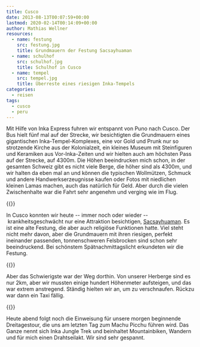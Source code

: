 ```yaml
---
title: Cusco
date: 2013-08-13T00:07:59+00:00
lastmod: 2020-02-14T00:14:09+00:00
author: Mathias Wellner
resources:
  - name: festung
    src: festung.jpg
    title: Grundmauern der Festung Sacsayhuaman
  - name: schulhof
    src: schulhof.jpg
    title: Schulhof in Cusco
  - name: tempel
    src: tempel.jpg
    title: Überreste eines riesigen Inka-Tempels
categories:
  - reisen
tags:
  - cusco
  - peru
---
```

Mit Hilfe von Inka Express fuhren wir entspannt von Puno nach Cusco. Der Bus hielt fünf mal auf der Strecke, wir besichtigten die Grundmauern eines gigantischen Inka-Tempel-Komplexes, eine vor Gold und Prunk nur so strotzende Kirche aus der Kolonialzeit, ein kleines Museum mit Steinfiguren und Keramiken aus Vor-Inka-Zeiten und wir hielten auch am höchsten Pass auf der Strecke, auf 4300m. Die Höhen beeindrucken mich schon, in der gesamten Schweiz gibt es nicht viele Berge, die höher sind als 4300m, und wir halten da eben mal an und können die typischen Wollmützen, Schmuck und andere Handwerkserzeugnisse kaufen oder Fotos mit niedlichen kleinen Lamas machen, auch das natürlich für Geld. Aber durch die vielen Zwischenhalte war die Fahrt sehr angenehm und verging wie im Flug. 
<!--more-->

{{<responsive-image name="tempel">}}

In Cusco konnten wir heute -- immer noch oder wieder -- krankheitsgeschwächt nur eine Attraktion besichtigen, [Sacsayhuaman](http://de.m.wikipedia.org/wiki/Sacsayhuam%C3%A1n). Es ist eine alte Festung, die aber auch religiöse Funktionen hatte. Viel steht nicht mehr davon, aber die Grundmauern mit ihren riesigen, perfekt ineinander passenden, tonnenschweren Felsbrocken sind schon sehr beeindruckend. Bei schönstem Spätnachmittagslicht erkundeten wir die Festung. 

{{<responsive-image name="festung">}}

Aber das Schwierigste war der Weg dorthin. Von unserer Herberge sind es nur 2km, aber wir mussten einige hundert Höhenmeter aufsteigen, und das war extrem anstregend. Ständig hielten wir an, um zu verschnaufen. Rückzu war dann ein Taxi fällig. 

{{<responsive-image name="schulhof">}}

Heute abend folgt noch die Einweisung für unsere morgen beginnende Dreitagestour, die uns am letzten Tag zum Machu Picchu führen wird. Das Ganze nennt sich Inka Jungle Trek und beinhaltet Mountainbiken, Wandern und für mich einen Drahtseilakt. Wir sind sehr gespannt.